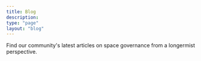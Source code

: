 ```yaml
---
title: Blog
description: 
type: "page"
layout: "blog"
---
```


Find our community's latest articles on space governance from a longermist perspective.